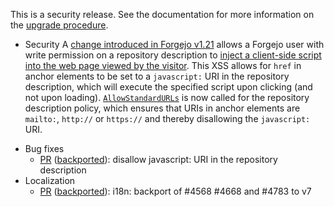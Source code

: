 This is a security release. See the documentation for more information on the [upgrade procedure](https://forgejo.org/docs/v7.0/admin/upgrade/).

- Security
  A [change introduced in Forgejo v1.21](https://codeberg.org/forgejo/forgejo/pulls/1433) allows a Forgejo user with write permission on a repository description to [inject a client-side script into the web page viewed by the visitor](https://en.wikipedia.org/wiki/Cross-site_scripting). This XSS allows for `href` in anchor elements to be set to a `javascript:` URI in the repository description, which will execute the specified script upon clicking (and not upon loading). [`AllowStandardURLs`](https://pkg.go.dev/github.com/microcosm-cc/bluemonday#Policy.AllowStandardURLs) is now called for the repository description policy, which ensures that URIs in anchor elements are `mailto:`, `http://` or `https://` and thereby disallowing the `javascript:` URI.

<!--start release-notes-assistant-->

<!--URL:https://codeberg.org/forgejo/forgejo-->
- Bug fixes
  - [PR](https://codeberg.org/forgejo/forgejo/pulls/4896) ([backported](https://codeberg.org/forgejo/forgejo/pulls/4900)): <!--number 4900 --><!--line 0 --><!--description ZGlzYWxsb3cgamF2YXNjcmlwdDogVVJJIGluIHRoZSByZXBvc2l0b3J5IGRlc2NyaXB0aW9u-->disallow javascript: URI in the repository description<!--description-->
- Localization
  - [PR](https://codeberg.org/forgejo/forgejo/pulls/4568) ([backported](https://codeberg.org/forgejo/forgejo/pulls/4882)): <!--number 4882 --><!--line 0 --><!--description aTE4bjogYmFja3BvcnQgb2YgIzQ1NjggIzQ2NjggYW5kICM0NzgzIHRvIHY3-->i18n: backport of #4568 #4668 and #4783 to v7<!--description-->
<!--end release-notes-assistant-->

